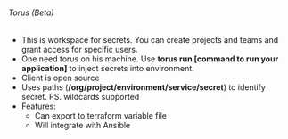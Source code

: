 ###### Torus (Beta)

* This is workspace for secrets. You can create projects and teams and grant access for specific users. 
* One need torus on his machine. Use **torus run [command to run your application]** to inject secrets into environment.
* Client is open source
* Uses paths (**/org/project/environment/service/secret**) to identify secret. PS. wildcards supported
* Features: 
  * Can export to terraform variable file
  * Will integrate with Ansible
